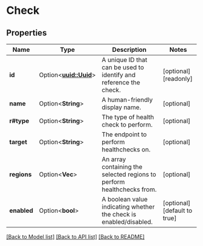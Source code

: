 # Check

## Properties

Name | Type | Description | Notes
------------ | ------------- | ------------- | -------------
**id** | Option<[**uuid::Uuid**](uuid::Uuid.md)> | A unique ID that can be used to identify and reference the check. | [optional][readonly]
**name** | Option<**String**> | A human-friendly display name. | [optional]
**r#type** | Option<**String**> | The type of health check to perform. | [optional]
**target** | Option<**String**> | The endpoint to perform healthchecks on. | [optional]
**regions** | Option<**Vec<String>**> | An array containing the selected regions to perform healthchecks from. | [optional]
**enabled** | Option<**bool**> | A boolean value indicating whether the check is enabled/disabled. | [optional][default to true]

[[Back to Model list]](../README.md#documentation-for-models) [[Back to API list]](../README.md#documentation-for-api-endpoints) [[Back to README]](../README.md)



